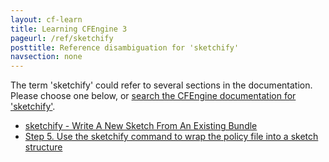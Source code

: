 ```yaml
---
layout: cf-learn
title: Learning CFEngine 3
pageurl: /ref/sketchify
posttitle: Reference disambiguation for 'sketchify'
navsection: none
---
```


The term 'sketchify' could refer to several sections in the documentation. Please choose one below, or
[search the CFEngine documentation for 'sketchify'](http://cfengine.com/docs/latest/search.html?q=sketchify).

- [sketchify - Write A New Sketch From An Existing Bundle](http://cfengine.com/docs/latest/guide-design-center-design-center-write-sketch-advanced.html#sketchify-write-a-new-sketch-from-an-existing-bundle)
- [Step 5. Use the sketchify command to wrap the policy file into a sketch structure](http://cfengine.com/docs/latest/guide-design-center-design-center-write-sketch-advanced.html#step-5-use-the-sketchify-command-to-wrap-the-policy-file-into-a-sketch-structure)

